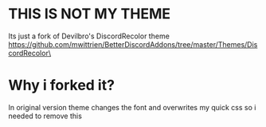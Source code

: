 # THIS IS NOT MY THEME
Its just a fork of Devilbro's DiscordRecolor theme\
https://github.com/mwittrien/BetterDiscordAddons/tree/master/Themes/DiscordRecolor\

# Why i forked it?
In original version theme changes the font and overwrites my quick css so i needed to remove this
